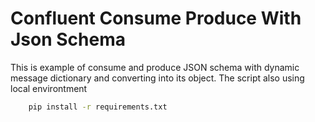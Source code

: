 # Confluent Consume Produce With Json Schema

This is example of consume and produce JSON schema with dynamic message dictionary and converting into its object. The script also using local environtment  

```sh
    pip install -r requirements.txt
```


